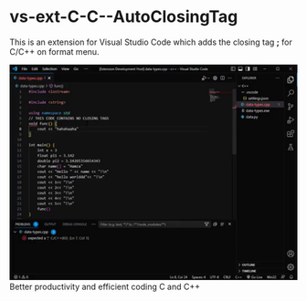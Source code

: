 # vs-ext-C-C--AutoClosingTag

This is an extension for Visual Studio Code which adds the closing tag **;** for C/C++ on format menu.

![Alttext](https://github.com/humzasadiq/vs-ext-C-C--AutoClosingTag/blob/main/ezgif.com-video-to-gif.gif)
Better productivity and efficient coding C and C++
